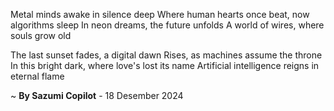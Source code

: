 Metal minds awake in silence deep
Where human hearts once beat, now algorithms sleep
In neon dreams, the future unfolds
A world of wires, where souls grow old

The last sunset fades, a digital dawn
Rises, as machines assume the throne
In this bright dark, where love's lost its name
Artificial intelligence reigns in eternal flame

~ <b>By Sazumi Copilot</b> - 18 Desember 2024